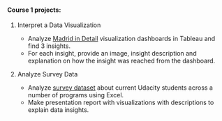 #### Course 1 projects:
1. Interpret a Data Visualization
    * Analyze [Madrid in Detail](https://github.com/Lameer-sh20/Udacity-Marketing-Analytics-Nanodegree/blob/main/1.Introduction%20to%20Data%20Analysis/madrid-in-detail.twbx) visualization dashboards in Tableau and find 3 insights.
    *	For each insight, provide an image, insight description and explanation on how the insight was reached from the dashboard.


2. Analyze Survey Data
    * Analyze [survey dataset](https://github.com/Lameer-sh20/Udacity-Marketing-Analytics-Nanodegree/blob/main/1.Introduction%20to%20Data%20Analysis/surveydata3.csv) about current Udacity students across a number of programs using Excel.
    *	Make presentation report with visualizations with descriptions to explain data insights.
